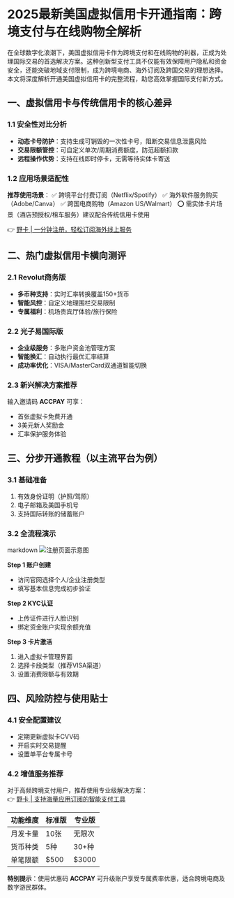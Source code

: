 # 2025最新美国虚拟信用卡开通指南：跨境支付与在线购物全解析

在全球数字化浪潮下，美国虚拟信用卡作为跨境支付和在线购物的利器，正成为处理国际交易的首选解决方案。这种创新型支付工具不仅能有效保障用户隐私和资金安全，还能突破地域支付限制，成为跨境电商、海外订阅及跨国交易的理想选择。本文将深度解析开通美国虚拟信用卡的完整流程，助您高效掌握国际支付新方式。

## 一、虚拟信用卡与传统信用卡的核心差异

### 1.1 安全性对比分析
- **动态卡号防护**：支持生成可销毁的一次性卡号，阻断交易信息泄露风险
- **交易限额管控**：可自定义单次/周期消费额度，防范超额扣款
- **远程操作优势**：支持在线即时停卡，无需等待实体卡寄送

### 1.2 应用场景适配性
**推荐使用场景**：
✅ 跨境平台付费订阅（Netflix/Spotify）
✅ 海外软件服务购买（Adobe/Canva）
✅ 跨国电商购物（Amazon US/Walmart）
⭕️ 需实体卡片场景（酒店预授权/租车服务）建议配合传统信用卡使用

👉 [野卡 | 一分钟注册，轻松订阅海外线上服务](https://bbtdd.com/yeka)

## 二、热门虚拟信用卡横向测评

### 2.1 Revolut商务版
- **多币种支持**：实时汇率转换覆盖150+货币
- **智能风控**：自定义地理围栏交易限制
- **专属福利**：机场贵宾厅体验/旅行保险

### 2.2 光子易国际版
- **企业级服务**：多账户资金池管理方案
- **智能换汇**：自动执行最优汇率结算
- **成功率优化**：VISA/MasterCard双通道智能切换

### 2.3 新兴解决方案推荐
输入邀请码 **ACCPAY** 可享：
- 首张虚拟卡免费开通
- 3美元新人奖励金
- 汇率保护服务体验

## 三、分步开通教程（以主流平台为例）

### 3.1 基础准备
1. 有效身份证明（护照/驾照）
2. 电子邮箱及美国手机号
3. 支持国际转账的储蓄账户

### 3.2 全流程演示
markdown
![注册页面示意图](https://bbtdd.com/wp-content/uploads/img/803070280346.webp)

**Step 1 账户创建**
- 访问官网选择个人/企业注册类型
- 填写基本信息完成初步验证

**Step 2 KYC认证**
- 上传证件进行人脸识别
- 绑定资金账户实现余额充值

**Step 3 卡片激活**
1. 进入虚拟卡管理界面
2. 选择卡段类型（推荐VISA渠道）
3. 设置消费限额与有效期


## 四、风险防控与使用贴士

### 4.1 安全配置建议
- 定期更新虚拟卡CVV码
- 开启实时交易提醒
- 设置单平台专属卡号

### 4.2 增值服务推荐
对于高频跨境支付用户，推荐使用专业级解决方案：  
👉 [野卡 | 支持海量应用订阅的智能支付工具](https://bbtdd.com/yeka)

| 功能维度 | 标准版 | 专业版 |
|---------|--------|--------|
| 月发卡量 | 10张   | 无限次 |
| 货币种类 | 5种    | 30+种  |
| 单笔限额 | $500   | $3000  |

**特别提示**：使用优惠码 **ACCPAY** 可升级账户享受专属费率优惠，适合跨境电商及数字游民群体。